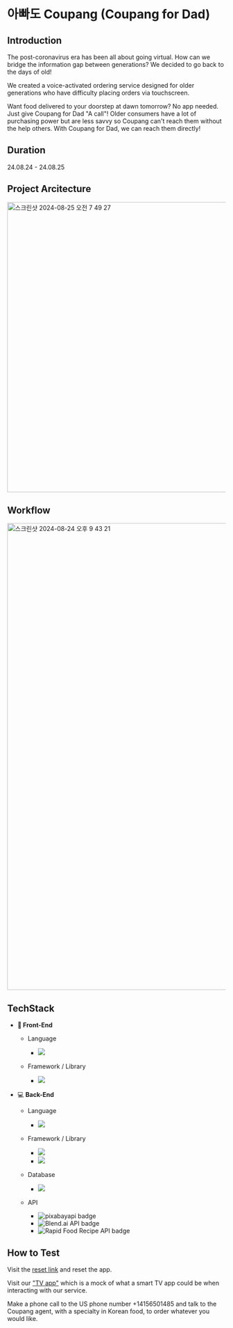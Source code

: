 # 아빠도 Coupang (Coupang for Dad)

## Introduction
The post-coronavirus era has been all about going virtual. How can we bridge the information gap between generations? We decided to go back to the days of old!

We created a voice-activated ordering service designed for older generations who have difficulty placing orders via touchscreen.

Want food delivered to your doorstep at dawn tomorrow? No app needed. Just give Coupang for Dad "A call"! Older consumers have a lot of purchasing power but are less savvy so Coupang can't reach them without the help others. With Coupang for Dad, we can reach them directly! 


## Duration
24.08.24 - 24.08.25 
    
## Project Arcitecture
<img width="667" alt="스크린샷 2024-08-25 오전 7 49 27" src="https://github.com/user-attachments/assets/968a92b7-88ef-47c9-ae3f-e6d5ac52b2c8">

## Workflow
<img width="1073" alt="스크린샷 2024-08-24 오후 9 43 21" src="https://github.com/user-attachments/assets/9ec88f04-93ca-4d0d-a8af-6ec676b15af4">

## TechStack
- **:art: Front-End**

  - Language
    - <img src="https://img.shields.io/badge/javascript-F7DF1E?style=for-the-badge&logo=javascript&logoColor=black">

  - Framework / Library
    - <img src="https://img.shields.io/badge/react-61DAFB?style=for-the-badge&logo=react&logoColor=black">


- :computer: __Back-End__

  - Language
    - <img src="https://img.shields.io/badge/Python-3776AB?style=for-the-badge&logo=Python&logoColor=white">

  - Framework / Library
    - <img src="https://img.shields.io/badge/Node.js-339933?style=for-the-badge&logo=Node.js&logoColor=white">
    - <img src="https://img.shields.io/badge/Flask-000000?style=for-the-badge&logo=flask&logoColor=white">

  - Database
    - <img src="https://img.shields.io/badge/Firebase_Realtime_DB-FFCA28?style=for-the-badge&logo=firebase&logoColor=black">

  - API
    - <img src="https://img.shields.io/badge/pixabayapi-0288D1?style=for-the-badge&logo=photoshop&logoColor=white" alt="pixabayapi badge"> 
    - <img src="https://img.shields.io/badge/Blend.ai_API-000000?style=for-the-badge&logo=blend&logoColor=white" alt="Blend.ai API badge"> 
    - <img src="https://img.shields.io/badge/Rapid_Food_Recipe_API-FF5722?style=for-the-badge&logo=food&logoColor=white" alt="Rapid Food Recipe API badge">

## How to Test
Visit the [reset link](https://us-central1-hackseoul20241.cloudfunctions.net/api/reset) and reset the app.

Visit our ["TV app"](https://hack06.vercel.app/) which is a mock of what a smart TV app could be when interacting with our service.

Make a phone call to the US phone number +14156501485 and talk to the Coupang agent, with a specialty in Korean food, to order whatever you would like.

